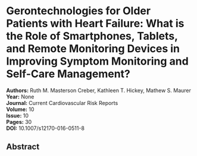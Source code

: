 # Gerontechnologies for Older Patients with Heart Failure: What is the Role of Smartphones, Tablets, and Remote Monitoring Devices in Improving Symptom Monitoring and Self-Care Management?

**Authors:** Ruth M. Masterson Creber, Kathleen T. Hickey, Mathew S. Maurer  
**Year:** None  
**Journal:** Current Cardiovascular Risk Reports  
**Volume:** 10  
**Issue:** 10  
**Pages:** 30  
**DOI:** 10.1007/s12170-016-0511-8  

## Abstract



